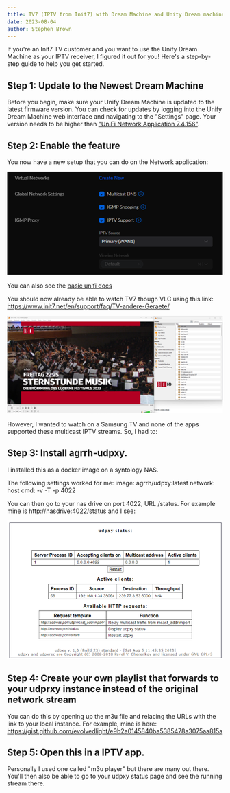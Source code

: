 ```yaml
---
title: TV7 (IPTV from Init7) with Dream Machine and Unity Dream machine
date: 2023-08-04
author: Stephen Brown
---
```


If you're an Init7 TV customer and you want to use the Unify Dream Machine as your IPTV receiver, I figured it out for you! Here's a step-by-step guide to help you get started.

## Step 1: Update to the Newest Dream Machine

Before you begin, make sure your Unify Dream Machine is updated to the latest firmware version. You can check for updates by logging into the Unify Dream Machine web interface and navigating to the "Settings" page.
Your version needs to be higher than ["UniFi Network Application 7.4.156"](https://community.ui.com/releases/UniFi-Network-Application-7-4-156/15ac6260-9cd1-4ac3-a91c-4880c1c87882).

## Step 2: Enable the feature

You now have a new setup that you can do on the Network application:

![udpxy](/images/network-iptv.png)

You can also see the [basic unifi docs](https://help.ui.com/hc/en-us/articles/14957610078615-UniFi-Gateway-IGMP-Proxy-IPTV-#:~:text=How%20Does%20it%20Work%3F,box%20that%20receives%20the%20traffic.)

You should now already be able to watch TV7 though VLC using this link: https://www.init7.net/en/support/faq/TV-andere-Geraete/

![udpxy](/images/vlc-tv7.png)

However, I wanted to watch on a Samsung TV and none of the apps supported these multicast IPTV streams. So, I had to:

## Step 3: Install agrrh-udpxy.

I installed this as a docker image on a syntology NAS.

The following settings worked for me:
image: agrrh/udpxy:latest
network: host
cmd: -v -T -p 4022

You can then go to your nas drive on port 4022, URL /status. For example mine is http://nasdrive:4022/status and I see:

![udpxy](/images/udpxy.png)

## Step 4: Create your own playlist that forwards to your udprxy instance instead of the original network stream

You can do this by opening up the m3u file and relacing the URLs with the link to your local instance. For example, mine is here:
https://gist.github.com/evolvedlight/e9b2a0145840ba5385478a3075aa815a

## Step 5: Open this in a IPTV app.

Personally I used one called "m3u player" but there are many out there. You'll then also be able to go to your udpxy status page and see the running stream there.